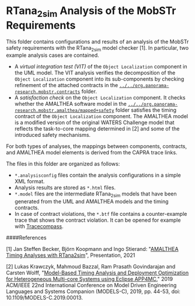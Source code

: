 # RTana<sub>2sim</sub> Analysis of the MobSTr Requirements

This folder contains configurations and results of an analysis of the MobSTr safety requirements with the RTana<sub>2sim</sub> model checker [1]. In particular, two example analysis cases are contained.

* A *virtual integration test (VIT)* of the `Object Localization` component in the UML model. The VIT analysis verifies the decomposition of the `Object Localization` component into its sub-components by checking refinement of the attached contracts in the [`../../org.panorama-research.mobstr.contracts`](../../org.panorama-research.mobstr.contracts) folder. 
* A *satisfaction check* on the `Object Localization` component. It checks whether the AMALTHEA software model in the [`../../org.panorama-research.mobstr.amalthea/mapped+safety`](../../org.panorama-research.mobstr.amalthea/mapped+safety) folder satisfies the timing contract of the `Object Localization` component. The AMALTHEA model is a modified version of the original WATERS Challenge model that reflects the task-to-core mapping determined in [2] and some of the introduced safety mechanisms.   

For both types of analyses, the mappings between components, contracts, and AMALTHEA model elements is derived from the CAPRA trace links. 

The files in this folder are organized as follows:

* `*.analysisconfig` files contain the analysis configurations in a simple XML format. 
* Analysis results are stored as `*.html` files. 
* `*.model` files are the intermediate RTana<sub>2sim</sub> models that have been generated from the UML and AMALTHEA models and the timing contracts.
* In case of contract violations, the `*.btf` file contains a counter-example trace that shows the contract violation. It can be opened for example with [Tracecompass](https://www.eclipse.org/tracecompass/). 

####References

[1] Jan Steffen Becker, Björn Koopmann and Ingo Stierand: "[AMALTHEA Timing Analyses with RTana2sim](https://panorama-research.org/pdf/aramis2-timing-analysis.pdf)", Presentation, 2021

[2] Lukas Krawczyk, Mahmoud Bazzal, Ram Prasath Govindarajan and Carsten Wolff, "[Model-Based Timing Analysis and Deployment Optimization for Heterogeneous Multi-core Systems using Eclipse APP4MC](https://www.researchgate.net/profile/Lukas-Krawczyk/publication/336345570_Model-based_Timing_Analysis_and_Deployment_Optimization_for_Heterogeneous_Multi-Core_Systems_using_Eclipse_APP4MC/links/5e1483c14585159aa4b917cd/Model-based-Timing-Analysis-and-Deployment-Optimization-for-Heterogeneous-Multi-Core-Systems-using-Eclipse-APP4MC.pdf)," 2019 ACM/IEEE 22nd International Conference on Model Driven Engineering Languages and Systems Companion (MODELS-C), 2019, pp. 44-53, doi: 10.1109/MODELS-C.2019.00013.